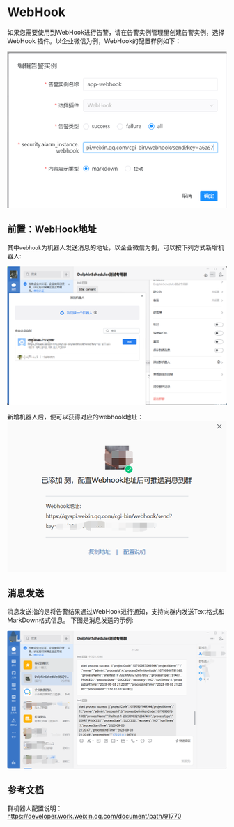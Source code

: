 # WebHook

如果您需要使用到WebHook进行告警，请在告警实例管理里创建告警实例，选择 WebHook 插件。以企业微信为例，WebHook的配置样例如下：

![webhook-alert-instance-add](../../../../img/alert/webhook-alert-instance-add.png)

## 前置：WebHook地址

其中`webhook`为机器人发送消息的地址，以企业微信为例，可以按下列方式新增机器人:

![webhook-robot-add](../../../../img/alert/webhook-robot-add.png)

新增机器人后，便可以获得对应的webhook地址：
![webhook-address-obtain](../../../../img/alert/webhook-address-obtain.png)


## 消息发送

消息发送指的是将告警结果通过WebHook进行通知，支持向群内发送Text格式和MarkDown格式信息。
下图是消息发送的示例:

![webhook-message-send-instance](../../../../img/alert/webhook-message-send-instance.png)


## 参考文档

群机器人配置说明：https://developer.work.weixin.qq.com/document/path/91770
